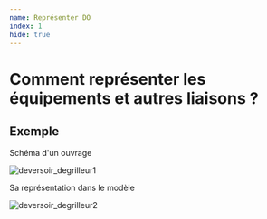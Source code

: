 ```yaml
---
name: Représenter DO
index: 1
hide: true
---
```


# Comment représenter les équipements et autres liaisons ?

## Exemple 

Schéma d'un ouvrage

![deversoir_degrilleur1](/images/modele/deversoir_degrilleur1.png)

Sa représentation dans le modèle

![deversoir_degrilleur2](/images/modele/deversoir_degrilleur2.png)
